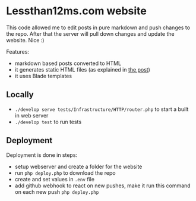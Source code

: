 # Lessthan12ms.com website  
This code allowed me to edit posts in pure markdown and push changes to the repo. After that the server will pull down
changes and update the website. Nice :)

Features:
- markdown based posts converted to HTML
- it generates static HTML files (as explained in
  [the post](https://lessthan12ms.com/nginx-to-cache-dynamic-phplaravel-pages-make-your-website-partly-static-and-reduce-response-time/))
- it uses Blade templates

## Locally
- `./develop serve tests/Infrastructure/HTTP/router.php` to start a built in web server
- `./develop test` to run tests

## Deployment
Deployment is done in steps:
- setup webserver and create a folder for the website
- run `php deploy.php` to download the repo
- create and set values in `.env` file
- add github webhook to react on new pushes, make it run this command on each new push `php deploy.php`